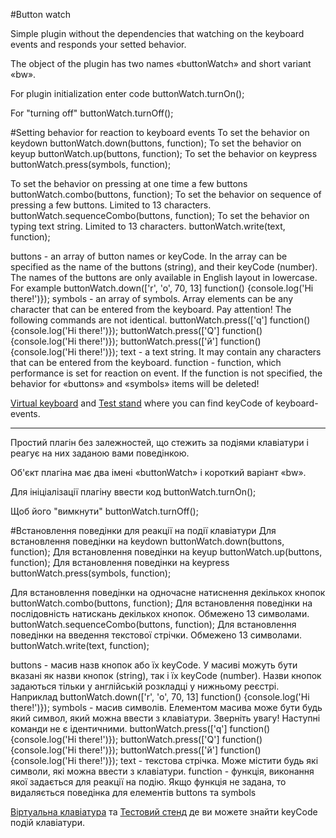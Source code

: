 #Button watch

Simple plugin without the dependencies that watching on the keyboard events and responds your setted behavior.

The object of the plugin has two names «buttonWatch» and short variant «bw».

For plugin initialization enter code
buttonWatch.turnOn();

For "turning off"
buttonWatch.turnOff();

#Setting behavior for reaction to keyboard events
To set the behavior on keydown
buttonWatch.down(buttons, function);
To set the behavior on keyup
buttonWatch.up(buttons, function);
To set the behavior on keypress
buttonWatch.press(symbols, function);

To set the behavior on pressing at one time a few buttons
buttonWatch.combo(buttons, function);
To set the behavior on sequence of pressing a few buttons. Limited to 13 characters.
buttonWatch.sequenceCombo(buttons, function);
To set the behavior on typing text string. Limited to 13 characters.
buttonWatch.write(text, function);

buttons - an array of button names or keyCode.
In the array can be specified as the name of the buttons (string), and their keyCode (number). The names of the buttons are only available in English layout in lowercase.
For example
buttonWatch.down(['r', 'o', 70, 13] function() {console.log('Hi there!')});
symbols - an array of symbols.
Array elements can be any character that can be entered from the keyboard.
Pay attention! The following commands are not identical.
buttonWatch.press(['q'] function() {console.log('Hi there!')});
buttonWatch.press(['Q'] function() {console.log('Hi there!')});
buttonWatch.press(['й'] function() {console.log('Hi there!')});
text - a text string.
It may contain any characters that can be entered from the keyboard.
function - function, which performance is set for reaction on event.
If the function is not specified, the behavior for «buttons» and «symbols» items will be deleted!



[Virtual keyboard](http://dmauro.github.io/Keypress/) and
[Test stand](https://learn.javascript.ru/keyboard-events#keyboard-test-stand) where you can find keyCode of keyboard-events.

------------------------------------------------------------------

Простий плагін без залежностей, що стежить за подіями клавіатури і реагує на них заданою вами поведінкою.

Об'єкт плагіна має два імені «buttonWatch» і короткий варіант «bw».

Для ініціалізації плагіну ввести код
buttonWatch.turnOn();

Щоб його "вимкнути"
buttonWatch.turnOff();


#Встановлення поведінки для реакції на події клавіатури
Для встановлення поведінки на keydown
buttonWatch.down(buttons, function);
Для встановлення поведінки на keyup
buttonWatch.up(buttons, function);
Для встановлення поведінки на keypress
buttonWatch.press(symbols, function);

Для встановлення поведінки на одночасне натиснення декількох кнопок
buttonWatch.combo(buttons, function);
Для встановлення поведінки на послідовність натискань декількох кнопок. Обмежено 13 символами.
buttonWatch.sequenceCombo(buttons, function);
Для встановлення поведінки на введення текстової стрічки. Обмежено 13 символами.
buttonWatch.write(text, function);

buttons - масив назв кнопок або їх keyCode.
У масиві можуть бути вказані як назви кнопок (string), так і їх keyCode (number). Назви кнопок задаються тільки у англійській розкладці у нижньому реєстрі.
Наприклад
buttonWatch.down(['r', 'o', 70, 13] function() {console.log('Hi there!')});
symbols - масив символів.
Елементом масива може бути будь який символ, який можна ввести з клавіатури.
Зверніть увагу! Наступні команди не є ідентичними.
buttonWatch.press(['q'] function() {console.log('Hi there!')});
buttonWatch.press(['Q'] function() {console.log('Hi there!')});
buttonWatch.press(['й'] function() {console.log('Hi there!')});
text - текстова стрічка.
Може містити будь які символи, які можна ввести з клавіатури.
function - функція, виконання якої задається для реакції на подію.
Якщо функція не задана, то видаляється поведінка для елементів buttons та symbols



[Віртуальна клавіатура](http://dmauro.github.io/Keypress/) та
[Тестовий стенд](https://learn.javascript.ru/keyboard-events#keyboard-test-stand) де ви можете знайти keyCode подій клавіатури.